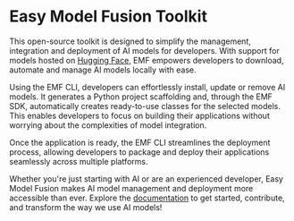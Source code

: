 # Easy Model Fusion Toolkit

This open-source toolkit is designed to simplify the management, integration and deployment of AI models for developers. With support for models hosted on [Hugging Face](https://huggingface.co/), EMF empowers developers to download, automate and manage AI models locally with ease.

Using the EMF CLI, developers can effortlessly install, update or remove AI models. It generates a Python project scaffolding and, through the EMF SDK, automatically creates ready-to-use classes for the selected models. This enables developers to focus on building their applications without worrying about the complexities of model integration.

Once the application is ready, the EMF CLI streamlines the deployment process, allowing developers to package and deploy their applications seamlessly across multiple platforms.

Whether you're just starting with AI or are an experienced developer, Easy Model Fusion makes AI model management and deployment more accessible than ever. Explore the [documentation](https://easy-model-fusion.github.io/docs/) to get started, contribute, and transform the way we use AI models!
